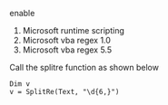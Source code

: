 enable
1. Microsoft runtime scripting
2. Microsoft vba regex 1.0
3. Microsoft vba regex 5.5



Call the splitre function as shown below

```vba
Dim v
v = SplitRe(Text, "\d{6,}")
```
